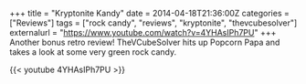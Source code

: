 +++
title = "Kryptonite Kandy"
date = 2014-04-18T21:36:00Z
categories = ["Reviews"]
tags = ["rock candy", "reviews", "kryptonite", "thevcubesolver"]
externalurl = "https://www.youtube.com/watch?v=4YHAsIPh7PU"
+++
Another bonus retro review! TheVCubeSolver hits up Popcorn Papa and takes a look at some very green rock candy.  

{{< youtube 4YHAsIPh7PU >}}
